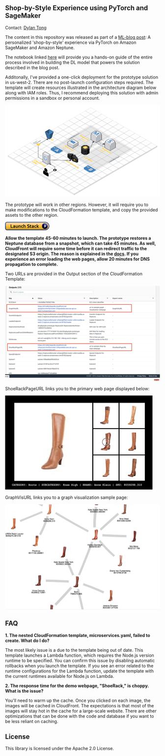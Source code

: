## Shop-by-Style Experience using PyTorch and SageMaker

Contact: [Dylan Tong](mailto:dylatong@amazon.com)

The content in this repository was released as part of a [ML-blog post](https://amazon.awsapps.com/workdocs/index.html#/document/c557cbefa1f643b1ed3aade699052edbc3a1e6192e7c1a4fc24ede027105253f): A personalized 'shop-by-style' experience via PyTorch on Amazon SageMaker and Amazon Neptune.

The notebook linked [here](https://github.com/aws-samples/aws-sagemaker-pytorch-shop-by-style/blob/master/notebooks/shop-by-style-model-on-pytorch.ipynb) will provide you a hands-on guide of the entire process involved in building the DL model that powers the solution described in the blog post. 

Additonally, I've provided a one-click deployment for the prototype solution in us-west-2. There are no post-launch configuration steps required. The template will create resources illustrated in the architecture diagram below along with IAM roles. Thus, I recommend deploying this solution with admin permissions in a sandbox or personal account.

![architecture](images/prototype-architecture.png)

The prototype will work in other regions. However, it will require you to make modifications to the CloudFormation template, and copy the provided assets to the other region.

<a href="https://console.aws.amazon.com/cloudformation/home?region=us-west-
2#/stacks/new?stackName=shopbystyle-prototype&templateURL=https://s3-us-west-
2.amazonaws.com/aws-ml-blog-usw2/artifacts/shop-by-style/cloudformation/shopbystyle-prototype.yaml">
![launch stack button](/images/cloudformation-launch-stack.png)</a>

**Allow the template 45-60 minutes to launch. The prototype restores a Neptune database from a snapshot, which can take 45 minutes. As well, CloudFront will require some time before it can redirect traffic to the designated S3 origin. The reason is explained in the [docs](https://docs.aws.amazon.com/AmazonS3/latest/dev/VirtualHosting.html). If you experience an error loading the web pages, allow 20 minutes for DNS propagation to complete.**

Two URLs are provided in the Output section of the CloudFormation Template:

![CF Output](/images/cf_outputs.png)

ShoeRackPageURL links you to the primary web page displayed below:

![Animated gif](/images/shopbystyle-ui-anim.gif)

GraphVisURL links you to a graph visualization sample page:

![Graph Viz](/images/graphvis.png)

## FAQ

**1. The nested CloudFormation template, microservices.yaml, failed to create. What do I do?**

 The most likely issue is a due to the template being out of date. This template launches a Lambda function, which requires the Node.js version runtime to be specified. You can confirm this issue by disabling automatic rollbacks when you launch the template. If you see an error related to the runtime configurations for the Lambda function, update the template with the current runtimes available for Node.js on Lambda.
 
 **2. The response time for the demo webpage, "ShoeRack," is choppy. What is the issue?**

 You'll need to warm up the cache. Once you clicked on each image, the images will be cached in CloudFront. The expectations is that most of the images will stay hot in the cache for a large-scale website. There are other optimizations that can be done with the code and database if you want to be less reliant on caching.
 
## License

This library is licensed under the Apache 2.0 License. 
